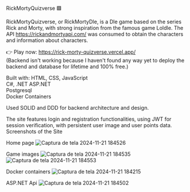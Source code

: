 RickMortyQuizverse 🟩

RickMortyQuizverse, or RickMortyDle, is a Dle game based on the series Rick and Morty, with strong inspiration from the famous game Loldle.
The API https://rickandmortyapi.com/ was consumed to obtain the characters and information about characters.

👉 Play now: https://rick-morty-quizverse.vercel.app/ <br>
(Backend isn't working because I haven't found any way yet to deploy the backend and database for lifetime and 100% free.)

Built with:
HTML, CSS, JavaScript
<br>
C#, .NET
ASP.NET
<br>
Postgresql
<br>
Docker Containers

Used SOLID and DDD for backend architecture and design.

The site features login and registration functionalities, using JWT for session verification, with persistent user image and user points data.
Screenshots of the Site 

Home page
![Captura de tela 2024-11-21 184526](https://github.com/user-attachments/assets/5310a6bf-7109-4b25-b6f6-72444dc72f88)

Game images
![Captura de tela 2024-11-21 184535](https://github.com/user-attachments/assets/bb830fc9-27e9-4fbc-95f9-1907ace3aad8)
![Captura de tela 2024-11-21 184553](https://github.com/user-attachments/assets/6c26e430-b564-416d-b4fc-efb16e9c8736)

Docker containers
![Captura de tela 2024-11-21 184215](https://github.com/user-attachments/assets/6b144276-6740-4c13-8bd6-a976ffc32a8a)

ASP.NET Api
![Captura de tela 2024-11-21 184502](https://github.com/user-attachments/assets/befc4e39-676d-4c78-a61d-2543544e3901)

